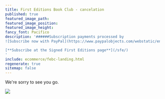 ```yaml
---
title: First Editions Book Club - cancelation
published: true
featured_image_path:
featured_image_position:
featured_image_height:
fancy_font: Pacifico
description: '######Subscription payments processed by
![Subscribe now with PayPal](https://www.paypalobjects.com/webstatic/en_US/logo/pp_cc_mark_74x46.png)

[**Subscribe at the Signed First Editions page**](/sfe/)
'
include: ecommerce/febc-landing.html
regenerate: true
sitemap: false
---
```


We're sorry to see you go.


<A HREF="https://www.paypal.com/cgi-bin/webscr?cmd=_subscr-find&alias=RXNARXPWU6B7U">
<IMG SRC="https://www.paypalobjects.com/en_US/i/btn/btn_unsubscribe_LG.gif" BORDER="0">
</A>
